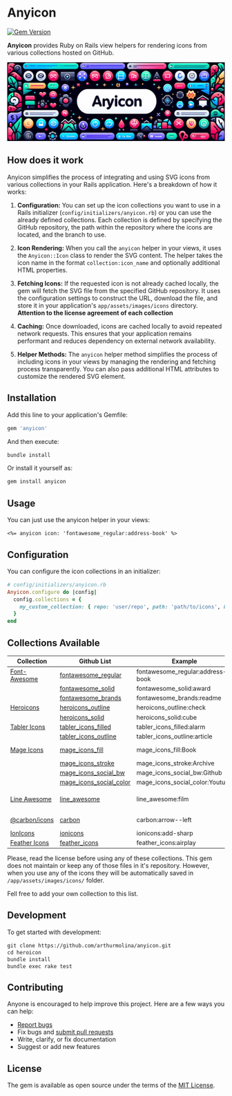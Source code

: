 # Anyicon

[![Gem Version](https://badge.fury.io/rb/anyicon.svg)](https://badge.fury.io/rb/anyicon)

**Anyicon** provides Ruby on Rails view helpers for rendering icons from various collections hosted on GitHub.

<img src="docs/anyicon.png">

## How does it work

Anyicon simplifies the process of integrating and using SVG icons from various collections in your Rails application. Here's a breakdown of how it works:

1. **Configuration:** You can set up the icon collections you want to use in a Rails initializer (`config/initializers/anyicon.rb`) or you can use the already defined collections. Each collection is defined by specifying the GitHub repository, the path within the repository where the icons are located, and the branch to use.

2. **Icon Rendering:** When you call the `anyicon` helper in your views, it uses the `Anyicon::Icon` class to render the SVG content. The helper takes the icon name in the format `collection:icon_name` and optionally additional HTML properties.

3. **Fetching Icons:** If the requested icon is not already cached locally, the gem will fetch the SVG file from the specified GitHub repository. It uses the configuration settings to construct the URL, download the file, and store it in your application's `app/assets/images/icons` directory. **Attention to the license agreement of each collection**

4. **Caching:** Once downloaded, icons are cached locally to avoid repeated network requests. This ensures that your application remains performant and reduces dependency on external network availability.

5. **Helper Methods:** The `anyicon` helper method simplifies the process of including icons in your views by managing the rendering and fetching process transparently. You can also pass additional HTML attributes to customize the rendered SVG element.

## Installation

Add this line to your application's Gemfile:

```ruby
gem 'anyicon'
```

And then execute:

```sh
bundle install
```

Or install it yourself as:

```sh
gem install anyicon
```

## Usage

You can just use the anyicon helper in your views:

```erb
<%= anyicon icon: 'fontawesome_regular:address-book' %>
```

## Configuration

You can configure the icon collections in an initializer:

```ruby
# config/initializers/anyicon.rb
Anyicon.configure do |config|
  config.collections = {
    my_custom_collection: { repo: 'user/repo', path: 'path/to/icons', branch: 'main' }
  }
end
```

## Collections Available

| Collection                           | Github List          | Example                          | Quantity | License |
|--------------------------------------|----------------------|----------------------------------|---------|---|
| [Font-Awesome](https://fontawesome.com/) | [fontawesome_regular](https://github.com/FortAwesome/Font-Awesome/tree/6.x/svgs/regular) | fontawesome_regular:address-book | 136 | [License](https://fontawesome.com/license) |
|                                          | [fontawesome_solid](https://github.com/FortAwesome/Font-Awesome/tree/6.x/svgs/solid) | fontawesome_solid:award | 1,392 | |
|                                          | [fontawesome_brands](https://github.com/FortAwesome/Font-Awesome/tree/6.x/svgs/brands) | fontawesome_brands:readme | 490 | |
| [Heroicons](https://heroicons.com/)  | [heroicons_outline](https://github.com/tailwindlabs/heroicons/tree/master/optimized/24/outline)   | heroicons_outline:check           | 296 | [MIT](https://github.com/tailwindlabs/heroicons/blob/master/LICENSE) |
|                                      | [heroicons_solid](https://github.com/tailwindlabs/heroicons/tree/master/optimized/24/solid)   | heroicons_solid:cube           | 296 | |
| [Tabler Icons](https://tabler-icons.io/) | [tabler_icons_filled](https://github.com/tabler/tabler-icons/tree/main/icons/filled) | tabler_icons_filled:alarm | 675 | [MIT](https://github.com/tabler/tabler-icons/blob/master/LICENSE) |
|                                          | [tabler_icons_outline](https://github.com/tabler/tabler-icons/tree/main/icons/outline) | tabler_icons_outline:article | 4,615 | |
| [Mage Icons](https://mageicons.com/) | [mage_icons_fill](https://github.com/Mage-Icons/mage-icons/tree/main/svg/bulk) | mage_icons_fill:Book | 449 |[Apache 2.0](https://github.com/Mage-Icons/mage-icons/blob/main/License.txt) |
|                                      | [mage_icons_stroke](https://github.com/Mage-Icons/mage-icons/tree/main/svg/stroke) | mage_icons_stroke:Archive               | 545 | |
|                                      | [mage_icons_social_bw](https://github.com/Mage-Icons/mage-icons/tree/main/svg/social-bw) | mage_icons_social_bw:Github             | 50 | |
|                                      | [mage_icons_social_color](https://github.com/Mage-Icons/mage-icons/tree/main/svg/social-color) | mage_icons_social_color:Youtube         | 50 | |
| [Line Awesome](https://icons8.com/line-awesome) | [line_awesome](https://github.com/icons8/line-awesome/tree/master/svg) | line_awesome:film | 1,554 | MIT/[Good Boy License](https://icons8.com/good-boy-license/) |
| [@carbon/icons](https://github.com/carbon-design-system/carbon/tree/main/packages/icons) | [carbon](https://github.com/carbon-design-system/carbon/tree/main/packages/icons/src/svg/32) | carbon:arrow--left | 2,212 | [Apache 2.0](https://github.com/carbon-design-system/carbon/blob/main/LICENSE) |
| [IonIcons](https://ionic.io/ionicons) | [ionicons](https://github.com/ionic-team/ionicons/tree/main/src/svg) | ionicons:add-sharp | 1,356 | [MIT](https://github.com/ionic-team/ionicons/blob/main/LICENSE) |
| [Feather Icons](https://feathericons.com/) | [feather_icons](https://github.com/feathericons/feather/tree/main/icons) | feather_icons:airplay | 287 | [MIT](https://github.com/feathericons/feather/blob/master/LICENSE) |

Please, read the license before using any of these collections. This gem does not maintain or keep any of those files in it's repository. However, when you use any of the icons they will be automatically saved in `/app/assets/images/icons/` folder.

Fell free to add your own collection to this list.

## Development

To get started with development:

```
git clone https://github.com/arthurmolina/anyicon.git
cd heroicon
bundle install
bundle exec rake test
```

## Contributing

Anyone is encouraged to help improve this project. Here are a few ways you can help:

- [Report bugs](https://github.com/arthurmolina/anyicon/issues)
- Fix bugs and [submit pull requests](https://github.com/arthurmolina/anyicon/pulls)
- Write, clarify, or fix documentation
- Suggest or add new features

## License

The gem is available as open source under the terms of the [MIT License](https://opensource.org/licenses/MIT).
